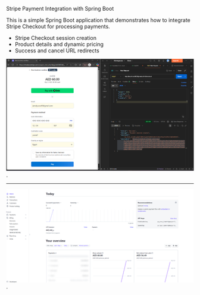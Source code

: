 Stripe Payment Integration with Spring Boot

This is a simple Spring Boot application that demonstrates how to integrate Stripe Checkout for processing payments.
- Stripe Checkout session creation
- Product details and dynamic pricing
- Success and cancel URL redirects

![image alt](https://github.com/yuosef33/Stripe_SpringBoot/blob/master/P1.png?raw=true).

-----------------------------------------------------------------------------------

![image alt](https://github.com/yuosef33/Stripe_SpringBoot/blob/master/P2.png?raw=true).
